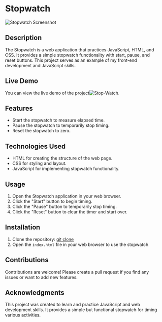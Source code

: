 # Stopwatch

![Stopwatch Screenshot](https://github.com/Gaya3Ramesh/Stop-Watch/assets/89316721/eea33f7e-a723-4c4b-9526-1c76aa92039c)

## Description

The Stopwatch is a web application that practices JavaScript, HTML, and CSS. It provides a simple stopwatch functionality with start, pause, and reset buttons. This project serves as an example of my front-end development and JavaScript skills.

## Live Demo

You can view the live demo of the project![Stop-Watch](gaya3ramesh.github.io/Stop-Watch/).

## Features

- Start the stopwatch to measure elapsed time.
- Pause the stopwatch to temporarily stop timing.
- Reset the stopwatch to zero.

## Technologies Used

- HTML for creating the structure of the web page.
- CSS for styling and layout.
- JavaScript for implementing stopwatch functionality.

## Usage

1. Open the Stopwatch application in your web browser.
2. Click the "Start" button to begin timing.
3. Click the "Pause" button to temporarily stop timing.
4. Click the "Reset" button to clear the timer and start over.

## Installation

1. Clone the repository: [git clone](https://github.com/Gaya3Ramesh/Stop-Watch.git)
2. Open the `index.html` file in your web browser to use the stopwatch.

## Contributions

Contributions are welcome! Please create a pull request if you find any issues or want to add new features.

## Acknowledgments

This project was created to learn and practice JavaScript and web development skills. It provides a simple but functional stopwatch for timing various activities.


